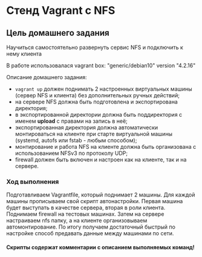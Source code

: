 # Стенд Vagrant с NFS 
## Цель домашнего задания
Научиться самостоятельно развернуть сервис NFS и подключить к нему клиента 

В работе использовалася vagrant box: "generic/debian10" version "4.2.16"

Описание домашнего задания:
- `vagrant up` должен поднимать 2 настроенных виртуальных машины (сервер NFS и клиента) без дополнительных ручных действий; 
- на сервере NFS должна быть подготовлена и экспортирована директория; 
- в экспортированной директории должна быть поддиректория с именем __upload__ с правами на запись в неё; 
- экспортированная директория должна автоматически монтироваться на клиенте при старте виртуальной машины (systemd, autofs или fstab -  любым способом); 
- монтирование и работа NFS на клиенте должна быть организована с использованием NFSv3 по протоколу UDP; 
- firewall должен быть включен и настроен как на клиенте, так и на сервере. 

### Ход выполнения
Подготавливаем Vagrantfile, который поднимает 2 машины. Для каждой машины прописываем свой скрипт автонастройки. Первая машина будет выступать в качестве сервера, вторая в роли клиента. Поднимаем firewall на тестовых машинах. Затем на сервере настраиваем nfs папку, а на клиенте организовываем автомонтирование. По итогу получаем достаточный быстрый по настройке способ предавать данные между машинами по сети.

#### Скрипты содержат комментарии с описанием выполняемых команд!
